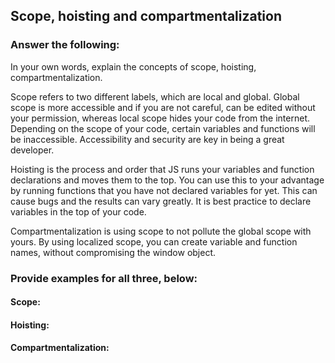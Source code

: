 ## Scope, hoisting and compartmentalization

### Answer the following:
In your own words, explain the concepts of scope, hoisting, compartmentalization.

Scope refers to two different labels, which are local and global. Global scope is more accessible and if you are not careful, can be edited without your permission, whereas local scope hides your code from the internet. Depending on the scope of your code, certain variables and functions will be inaccessible.  Accessibility and security are key in being a great developer.

Hoisting is the process and order that JS runs your variables and function declarations and moves them to the top. You can use this to your advantage by running functions that you have not declared variables for yet.  This can cause bugs and the results can vary greatly.  It is best practice to declare variables in the top of your code.

Compartmentalization is using scope to not pollute the global scope with yours.  By using localized scope, you can create variable and function names, without compromising the window object.  


### Provide examples for all three, below:

#### Scope:

#### Hoisting:

#### Compartmentalization:
